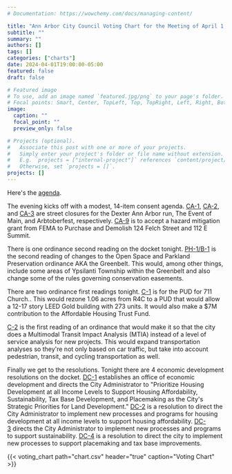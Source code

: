 ```yaml
---
# Documentation: https://wowchemy.com/docs/managing-content/

title: "Ann Arbor City Council Voting Chart for the Meeting of April 1, 2024"
subtitle: ""
summary: ""
authors: []
tags: []
categories: ["charts"]
date: 2024-04-01T19:00:00-05:00
featured: false
draft: false

# Featured image
# To use, add an image named `featured.jpg/png` to your page's folder.
# Focal points: Smart, Center, TopLeft, Top, TopRight, Left, Right, BottomLeft, Bottom, BottomRight.
image:
  caption: ""
  focal_point: ""
  preview_only: false

# Projects (optional).
#   Associate this post with one or more of your projects.
#   Simply enter your project's folder or file name without extension.
#   E.g. `projects = ["internal-project"]` references `content/project/deep-learning/index.md`.
#   Otherwise, set `projects = []`.
projects: []
---
```


Here's the [agenda](https://a2gov.legistar.com/MeetingDetail.aspx?ID=1141235&GUID=FDFFDD45-951C-49DA-B04C-A636AC6B08D5&Options=&Search=).

The evening kicks off with a modest, 14-item consent agenda. [CA-1](https://a2gov.legistar.com/LegislationDetail.aspx?ID=6586156&GUID=16899523-B740-4172-A7DF-56DE79526D25&Options=&Search=), [CA-2](https://a2gov.legistar.com/LegislationDetail.aspx?ID=6586158&GUID=2C924C81-C131-49BE-9B9B-D159A18971A0&Options=&Search=), and [CA-3](https://a2gov.legistar.com/LegislationDetail.aspx?ID=6586157&GUID=ECF7EA70-225F-49D7-9A8B-99438F56F721&Options=&Search=) are street closures for the Dexter Ann Arbor run, The Event of Main, and Arbtoberfest, respectively. [CA-9](https://a2gov.legistar.com/LegislationDetail.aspx?ID=6586141&GUID=CBD1636E-807E-487D-969A-C63229577DC9&Options=&Search=) is to accept a hazard mitigation grant from FEMA to Purchase and Demolish 124 Felch Street and 112 E Summit.

There is one ordinance second reading on the docket tonight. [PH-1/B-1](https://a2gov.legistar.com/LegislationDetail.aspx?ID=6551472&GUID=4D77DEE9-94F7-42DA-B405-3018DC6F9078&Options=&Search=) is the second reading of changes to the Open Space and Parkland Preservation ordinance AKA the Greenbelt. This would, among other things, include some areas of Ypsilanti Township within the Greenbelt and also change some of the rules governing conservation easements.

There are two ordinance first readings tonight. [C-1](https://a2gov.legistar.com/LegislationDetail.aspx?ID=6586150&GUID=9D1DB10E-AFDA-4B4A-B796-F4CA359EFCFF&Options=&Search=) is for the PUD for 711 Church.. This would rezone 1.06 acres from R4C to a PUD that would allow a 12-17 story LEED Gold building with 273 units. It would also make a $7M contribution to the Affordable Housing Trust Fund.

[C-2](https://a2gov.legistar.com/LegislationDetail.aspx?ID=6586223&GUID=BFA362E0-6389-4D99-8E01-574AC5AA1EE6&Options=&Search=) is the first reading of an ordinance that would make it so that the city does a Multimodal Transit Impact Analysis (MTIA) instead of a level of service analysis for new projects. This would expand transportation analyses so they're not only based on car traffic, but take into account pedestrian, transit, and cycling transportation as well.

Finally we get to the resolutions. Tonight there are 4 economic development resolutions on the docket. [DC-1](https://a2gov.legistar.com/LegislationDetail.aspx?ID=6607006&GUID=A0C5AEA8-40A7-4AF9-8652-483B88135830&Options=&Search=) establishes an office of economic development and directs the City Administrator to "Prioritize Housing Development at all Income Levels to Support Housing Affordability, Sustainability, Tax Base Development, and Placemaking as the City's Strategic Priorities for Land Development." [DC-2](https://a2gov.legistar.com/LegislationDetail.aspx?ID=6607007&GUID=8848476B-C873-47D5-A029-B87B314B5248&Options=&Search=) is a resolution to direct the City Administrator to implement new processes and programs for housing development at all income levels to support housing affordability. [DC-3](https://a2gov.legistar.com/LegislationDetail.aspx?ID=6607008&GUID=E0B8DE58-F54E-4129-9E1D-0E56903BB2DB&Options=&Search=) directs the City Administrator to implement new processes and programs to support sustainability. [DC-4](https://a2gov.legistar.com/LegislationDetail.aspx?ID=6607009&GUID=9399494A-53F8-43CB-BA68-A4B311B3947F&Options=&Search=) is a resolution to direct the city to implement new processes to support placemaking and tax base improvements.

{{< voting_chart path="chart.csv" header="true" caption="Voting Chart" >}}
